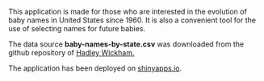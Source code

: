 This application is made for those who are interested in the evolution of baby names in United States since 1960. It is also a convenient tool for the use of selecting names for future babies. 

The data source **baby-names-by-state.csv** was downloaded from the github repository of [Hadley Wickham.](https://github.com/hadley/data-baby-names)

The application has been deployed on [shinyapps.io](https://wenqianwang.shinyapps.io/Project_BabyNames).
